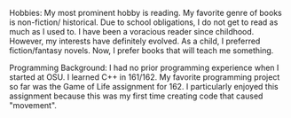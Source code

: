 Hobbies:
My most prominent hobby is reading. My favorite genre of books is non-fiction/ historical.  Due to school obligations, I do not get to read as much as I used to.  I have been a voracious reader since childhood.  However, my interests have definitely evolved.  As a child, I preferred fiction/fantasy novels.  Now, I prefer books that will teach me something.

Programming Background:
I had no prior programming experience when I started at OSU. I learned C++ in 161/162.  My favorite programming project so far was the Game of Life assignment for 162.  I particularly enjoyed this assignment because this was my first time creating code that caused "movement".
